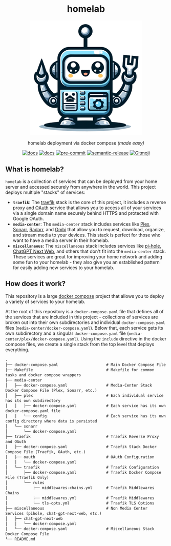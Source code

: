 <div align="center">
 <h1>homelab</h1>
  <img src="static/homelab.png" alt="homelab" width="350" />
  <p align="center">
    homelab deployment via docker compose <i>(made easy)</i>
  </p>
  <a href="https://github.com/juftin/homelab/"><img src="https://img.shields.io/github/v/release/juftin/homelab?color=blue&label=%F0%9F%A4%96%20homelab" alt="docs"></a>
  <a href="https://juftin.com/homelab/"><img src="https://img.shields.io/static/v1?message=docs&color=526CFE&logo=Material+for+MkDocs&logoColor=FFFFFF&label=" alt="docs"></a>
  <a href="https://github.com/pre-commit/pre-commit"><img src="https://img.shields.io/badge/pre--commit-enabled-lightgreen?logo=pre-commit" alt="pre-commit"></a>
  <a href="https://github.com/semantic-release/semantic-release"><img src="https://img.shields.io/badge/%20%20%F0%9F%93%A6%F0%9F%9A%80-semantic--release-e10079.svg" alt="semantic-release"></a>
  <a href="https://gitmoji.dev"><img src="https://img.shields.io/badge/gitmoji-%20😜%20😍-FFDD67.svg" alt="Gitmoji"></a>
</div>

## What is homelab?

`homelab` is a collection of services that can be deployed from your home server and accessed
securely from anywhere in the world. This project deploys multiple "stacks" of services:

-   **`traefik`**: The [traefik] stack is the core of this project, it includes a reverse proxy
    and [OAuth] service that allows you to access all of your services via a single domain name
    securely behind HTTPS and protected with Google OAuth.
-   **`media-center`**: The `media-center` stack includes services like [Plex], [Sonarr], [Radarr], and
    [Ombi] that allow you to request, download, organize, and stream media to your devices. This stack
    is perfect for those who want to have a media server in their homelab.
-   **`miscellaneous`**: The `miscellaneous` stack includes services like [pi-hole],
    [ChatGPT Next Web], and others that don't fit into the `media-center` stack.
    These services are great for improving your home network and adding some fun
    to your homelab - they also give you an established pattern for easily adding
    new services to your homelab.

## How does it work?

This repository is a large [docker compose](https://docs.docker.com/compose/)
project that allows you to deploy a variety of services to your homelab.

At the root of this repository is a `docker-compose.yaml` file that defines
all of the services that are included in this project - collections of services
are broken out into their own subdirectories and individual
`docker-compose.yaml` files (`media-center/docker-compose.yaml`). Below that,
each service gets its own subdirectory and a singular `docker-compose.yaml` file
(`media-center/plex/docker-compose.yaml`). Using the `include` directive in the
docker compose files, we create a single stack from the top level that deploys
everything.

```text
.
├── docker-compose.yaml                     # Main Docker Compose File
├── Makefile                                # Makefile for common tasks and docker compose wrappers
├── media-center
│   ├── docker-compose.yaml                 # Media-Center Stack Docker Compose File (Plex, Sonarr, etc.)
│   ├── plex                                # Each individual service has its own subdirectory
│   │   ├── docker-compose.yaml             # Each service has its own docker-compose.yaml file
│   │   └── config                          # Each service has its own config directory where data is persisted
│   └── sonarr
│       └── docker-compose.yaml
├── traefik                                 # Traefik Reverse Proxy and OAuth
│   ├── docker-compose.yaml                 # Traefik Stack Docker Compose File (Traefik, OAuth, etc.)
│   ├── oauth                               # OAuth Configuration
│   │   └── docker-compose.yaml
│   └── traefik                             # Traefik Configuration
│       ├── docker-compose.yaml             # Traefik Docker Compose File (Traefik Only)
│       └── rules
│           ├── middlewares-chains.yml      # Traefik Middlewares Chains
│           ├── middlewares.yml             # Traefik Middlewares
│           └── tls-opts.yml                # Traefik TLS Options
├── miscellaneous                           # Non Media Center Services (pihole, chat-gpt-next-web, etc.)
│   ├── chat-gpt-next-web
│   │   └── docker-compose.yaml
│   └── docker-compose.yaml                 # Miscellaneous Stack Docker Compose File
└── README.md
```

[traefik]: https://github.com/traefik/traefik
[OAuth]: https://github.com/thomseddon/traefik-forward-auth
[Plex]: https://www.plex.tv/
[Sonarr]: https://github.com/sonarr/sonarr
[Radarr]: https://github.com/Radarr/Radarr
[Ombi]: https://github.com/Ombi-app/Ombi
[ChatGPT Next Web]: https://github.com/ChatGPTNextWeb/ChatGPT-Next-Web
[pi-hole]: https://github.com/pi-hole/pi-hole
